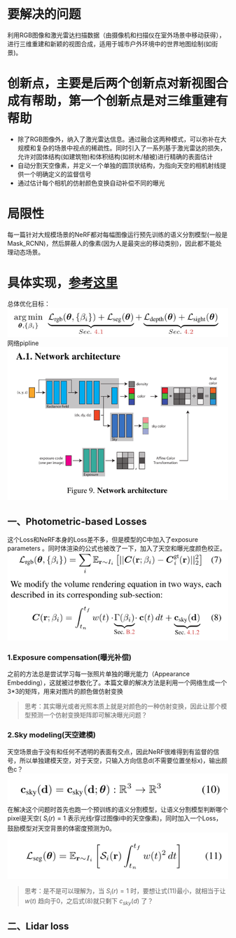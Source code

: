 # 要解决的问题
利用RGB图像和激光雷达扫描数据（由摄像机和扫描仪在室外场景中移动获得），进行三维重建和新颖的视图合成，适用于城市户外环境中的世界地图绘制(如街景)。

# 创新点，主要是后两个创新点对新视图合成有帮助，第一个创新点是对三维重建有帮助
* 除了RGB图像外，纳入了激光雷达信息。通过融合这两种模式，可以弥补在大规模和复杂的场景中视点的稀疏性。同时引入了一系列基于激光雷达的损失，允许对固体结构(如建筑物)和体积结构(如树木/植被)进行精确的表面估计
* 自动分割天空像素，并定义一个单独的圆顶状结构，为指向天空的相机射线提供一个明确定义的监督信号
* 通过估计每个相机的仿射颜色变换自动补偿不同的曝光

# 局限性
每一篇针对大规模场景的NeRF都对每幅图像运行预先训练的语义分割模型(一般是Mask_RCNN)，然后屏蔽人的像素(因为人是最突出的移动类别)，因此都不能处理动态场景。

# 具体实现，[参考这里](https://zhuanlan.zhihu.com/p/606394614)
总体优化目标：  
![all_loss](https://github.com/gjgjgjfff/Nerf_Learn/blob/main/img/URF/all_loss.png)  
网络pipline  
![network-pipline](https://github.com/gjgjgjfff/Nerf_Learn/blob/main/img/URF/network-pipline.png)  
## 一、Photometric-based Losses
这个Loss和NeRF本身的Loss差不多，但是模型的C中加入了exposure parameters 。同时体渲染的公式也被改了一下，加入了天空和曝光度颜色校正。  
![Photometric-based-Losses](https://github.com/gjgjgjfff/Nerf_Learn/blob/main/img/URF/Photometric-based-Losses.png)  
### 1.Exposure compensation(曝光补偿)
之前的方法总是尝试学习每一张照片单独的曝光能力（Appearance Embedding），这就被过参数化了。本篇文章的解决方法是利用一个网络生成一个3*3的矩阵，用来对图片的颜色做仿射变换  
> 思考：其实曝光或者光照本质上就是对颜色的一种仿射变换，因此让那个模型预测一个仿射变换矩阵即可解决曝光问题？
### 2.Sky modeling(天空建模)
天空场景由于没有和任何不透明的表面有交点，因此NeRF很难得到有监督的信号，所以单独建模天空，对于天空，只输入方向信息d(不需要位置坐标x)，输出颜色c？  
![sky-model](https://github.com/gjgjgjfff/Nerf_Learn/blob/main/img/URF/sky-model.png)  
在解决这个问题时首先也跑一个预训练的语义分割模型，让语义分割模型判断哪个pixel是天空( ${S_i}(r) = 1$ 表示光线r穿过图像i中的天空像素)，同时加入一个Loss，鼓励模型对天空背景的体密度预测为0。  
![sky-loss](https://github.com/gjgjgjfff/Nerf_Learn/blob/main/img/URF/sky-loss.png)  
> 思考：是不是可以理解为，当 ${S_i}(r) = 1$ 时，要想让式(11)最小，就相当于让 $w(t)$ 趋向于0，之后式(8)就只剩下 ${c_{sky}}(d)$ 了？
## 二、Lidar loss
